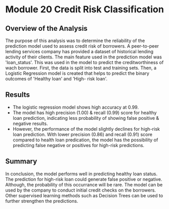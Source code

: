 # Module 20 Credit Risk Classification

## Overview of the Analysis

The purpose of this analysis was to determine the reliability of the prediction model used to assess credit risk of borrowers. A peer-to-peer lending services company has provided a dataset of historical lending activity of their clients.
The main feature used in the prediction model was 'loan_status'. This was used in the model to predict the creditworthiness of wach borrower.
First, the data is split into test and training sets. Then, a Logistic Regression model is created that helps to predict the binary outcomes of 'Healthy loan' and 'High- risk loan'.

## Results

* The logistic regression model shows high accuracy at 0.99. 
* The model has high precision (1.00) & recall (0.99) score for healthy loan prediction, indicating less probability of showing false positive & negative results.
* However, the performance of the model slightly declines for high-risk loan prediction. With lower precision (0.86) and recall (0.91) score compared to health loan predication, the model has the possibility of predicting false negative or positives for high-risk predictions.


## Summary

In conclusion, the model performs well in predicting healthy loan status. The prediction for high-risk loan could generate false positive or negative. Although, the probability of this occurrance will be rare. The model can be used by the company to conduct initial credit checks on the borrowers. Other supervised learning methods such as Decision Trees can be used to further strengthen the predictions.
